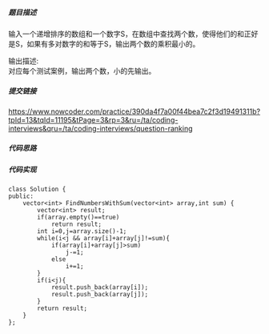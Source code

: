 ##### 题目描述


输入一个递增排序的数组和一个数字S，在数组中查找两个数，使得他们的和正好是S，如果有多对数字的和等于S，输出两个数的乘积最小的。  

输出描述:  
对应每个测试案例，输出两个数，小的先输出。



##### 提交链接

https://www.nowcoder.com/practice/390da4f7a00f44bea7c2f3d19491311b?tpId=13&tqId=11195&tPage=3&rp=3&ru=/ta/coding-interviews&qru=/ta/coding-interviews/question-ranking


##### 代码思路




##### 代码实现

```
class Solution {
public:
    vector<int> FindNumbersWithSum(vector<int> array,int sum) {
        vector<int> result;
        if(array.empty()==true)
            return result;
        int i=0,j=array.size()-1;
        while(i<j && array[i]+array[j]!=sum){
            if(array[i]+array[j]>sum)
                j-=1;
            else
                i+=1;
        }
        if(i<j){
            result.push_back(array[i]);
            result.push_back(array[j]);
        }
        return result;
    }
};


```


